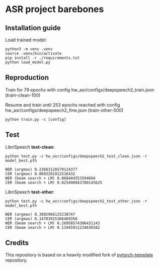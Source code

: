 # ASR project barebones

## Installation guide

Load trained model:
```shell
python3 -m venv .venv
source .venv/bin/activate
pip install -r ./requirements.txt
python load_model.py
```

## Reproduction
Train for 79 epochs with config hw_asr/configs/deepspeech2_train.json (train-clean-100)

Resume and train until 253 epochs reached with config hw_asr/configs/deepspeech2_fine.json (train-other-500)
```
python train.py -c [config]
```

## Test
LibriSpeech __test-clean__:
```
python test.py -c hw_asr/configs/deepspeech2_test_clean.json -r model_best.pth
```

```
WER (argmax) 0.23683128579124377
CER (argmax) 0.0693261912516432
WER (beam search + LM) 0.068444553594604
CER (beam search + LM) 0.025498943780145625
```

LibriSpeech __test-other__:
```
python test.py -c hw_asr/configs/deepspeech2_test_other.json -r model_best.pth
```
```
WER (argmax) 0.3892966125238747
CER (argmax) 0.14703915366469356
WER (beam search + LM) 0.26958574306431143
CER (beam search + LM) 0.11945911234636582
```

## Credits

This repository is based on a heavily modified fork
of [pytorch-template](https://github.com/victoresque/pytorch-template) repository.
